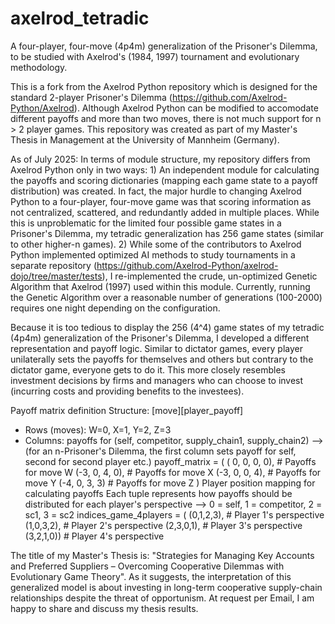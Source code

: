 # axelrod_tetradic
A four-player, four-move (4p4m) generalization of the Prisoner's Dilemma, to be studied with Axelrod's (1984, 1997) tournament and evolutionary methodology.

This is a fork from the Axelrod Python repository which is designed for the standard 2-player Prisoner's Dilemma (https://github.com/Axelrod-Python/Axelrod). Although Axelrod Python can be modified to accomodate different payoffs and more than two moves, there is not much support for n > 2 player games. This repository was created as part of my Master's Thesis in Management at the University of Mannheim (Germany). 

As of July 2025: In terms of module structure, my repository differs from Axelrod Python only in two ways: 1) An independent module for calculating the payoffs and scoring dictionaries (mapping each game state to a payoff distribution) was created. In fact, the major hurdle to changing Axelrod Python to a four-player, four-move game was that scoring information as not centralized, scattered, and redundantly added in multiple places. While this is unproblematic for the limited four possible game states in a Prisoner's Dilemma, my tetradic generalization has 256 game states (similar to other higher-n games). 2) While some of the contributors to Axelrod Python implemented optimized AI methods to study tournaments in a separate repository (https://github.com/Axelrod-Python/axelrod-dojo/tree/master/tests), I re-implemented the crude, un-optimized Genetic Algorithm that Axelrod (1997) used within this module. Currently, running the Genetic Algorithm over a reasonable number of generations (100-2000) requires one night depending on the configuration. 

Because it is too tedious to display the 256 (4^4) game states of my tetradic (4p4m) generalization of the Prisoner's Dilemma, I developed a different representation and payoff logic. Similar to dictator games, every player unilaterally sets the payoffs for themselves and others but contrary to the dictator game, everyone gets to do it. This more closely resembles investment decisions by firms and managers who can choose to invest (incurring costs and providing benefits to the investees). 

Payoff matrix definition
Structure: [move][player_payoff]
- Rows (moves): W=0, X=1, Y=2, Z=3
- Columns: payoffs for (self, competitor, supply_chain1, supply_chain2)
--> (for an n-Prisoner's Dilemma, the first column sets payoff for self, second for second player etc.)
payoff_matrix = (   ( 0, 0, 0, 0),  # Payoffs for move W
                    (-3, 0, 4, 0),  # Payoffs for move X
                    (-3, 0, 0, 4),  # Payoffs for move Y
                    (-4, 0, 3, 3)   # Payoffs for move Z
)
Player position mapping for calculating payoffs
Each tuple represents how payoffs should be distributed for each player's perspective
--> 0 = self, 1 = competitor, 2 = sc1, 3 = sc2
indices_game_4players = (   (0,1,2,3), # Player 1's perspective
                            (1,0,3,2), # Player 2's perspective
                            (2,3,0,1), # Player 3's perspective
                            (3,2,1,0)) # Player 4's perspective

The title of my Master's Thesis is: "Strategies for Managing Key Accounts and Preferred Suppliers – Overcoming Cooperative Dilemmas with Evolutionary Game Theory". As it suggests, the interpretation of this generalized model is about investing in long-term cooperative supply-chain relationships despite the threat of opportunism. At request per Email, I am happy to share and discuss my thesis results.
